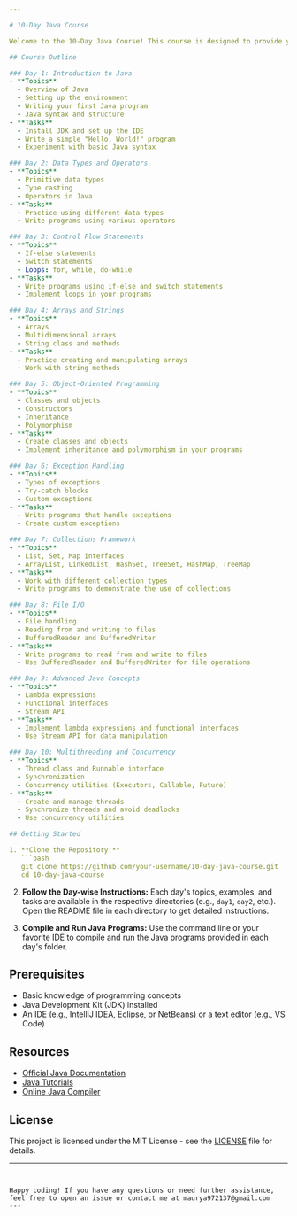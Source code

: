 ```yaml
---

# 10-Day Java Course

Welcome to the 10-Day Java Course! This course is designed to provide you with a solid foundation in Java programming, from basic syntax to advanced concepts like multithreading and concurrency. Each day includes topics, examples, and practical tasks to reinforce your learning.

## Course Outline

### Day 1: Introduction to Java
- **Topics**
  - Overview of Java
  - Setting up the environment
  - Writing your first Java program
  - Java syntax and structure
- **Tasks**
  - Install JDK and set up the IDE
  - Write a simple "Hello, World!" program
  - Experiment with basic Java syntax

### Day 2: Data Types and Operators
- **Topics**
  - Primitive data types
  - Type casting
  - Operators in Java
- **Tasks**
  - Practice using different data types
  - Write programs using various operators

### Day 3: Control Flow Statements
- **Topics**
  - If-else statements
  - Switch statements
  - Loops: for, while, do-while
- **Tasks**
  - Write programs using if-else and switch statements
  - Implement loops in your programs

### Day 4: Arrays and Strings
- **Topics**
  - Arrays
  - Multidimensional arrays
  - String class and methods
- **Tasks**
  - Practice creating and manipulating arrays
  - Work with string methods

### Day 5: Object-Oriented Programming
- **Topics**
  - Classes and objects
  - Constructors
  - Inheritance
  - Polymorphism
- **Tasks**
  - Create classes and objects
  - Implement inheritance and polymorphism in your programs

### Day 6: Exception Handling
- **Topics**
  - Types of exceptions
  - Try-catch blocks
  - Custom exceptions
- **Tasks**
  - Write programs that handle exceptions
  - Create custom exceptions

### Day 7: Collections Framework
- **Topics**
  - List, Set, Map interfaces
  - ArrayList, LinkedList, HashSet, TreeSet, HashMap, TreeMap
- **Tasks**
  - Work with different collection types
  - Write programs to demonstrate the use of collections

### Day 8: File I/O
- **Topics**
  - File handling
  - Reading from and writing to files
  - BufferedReader and BufferedWriter
- **Tasks**
  - Write programs to read from and write to files
  - Use BufferedReader and BufferedWriter for file operations

### Day 9: Advanced Java Concepts
- **Topics**
  - Lambda expressions
  - Functional interfaces
  - Stream API
- **Tasks**
  - Implement lambda expressions and functional interfaces
  - Use Stream API for data manipulation

### Day 10: Multithreading and Concurrency
- **Topics**
  - Thread class and Runnable interface
  - Synchronization
  - Concurrency utilities (Executors, Callable, Future)
- **Tasks**
  - Create and manage threads
  - Synchronize threads and avoid deadlocks
  - Use concurrency utilities

## Getting Started

1. **Clone the Repository:**
   ```bash
   git clone https://github.com/your-username/10-day-java-course.git
   cd 10-day-java-course
   ```

2. **Follow the Day-wise Instructions:**
   Each day's topics, examples, and tasks are available in the respective directories (e.g., `day1`, `day2`, etc.). Open the README file in each directory to get detailed instructions.

3. **Compile and Run Java Programs:**
   Use the command line or your favorite IDE to compile and run the Java programs provided in each day's folder.

## Prerequisites

- Basic knowledge of programming concepts
- Java Development Kit (JDK) installed
- An IDE (e.g., IntelliJ IDEA, Eclipse, or NetBeans) or a text editor (e.g., VS Code)

## Resources

- [Official Java Documentation](https://docs.oracle.com/en/java/)
- [Java Tutorials](https://docs.oracle.com/javase/tutorial/)
- [Online Java Compiler](https://www.jdoodle.com/)

## License

This project is licensed under the MIT License - see the [LICENSE](LICENSE) file for details.

---
```


Happy coding! If you have any questions or need further assistance, feel free to open an issue or contact me at maurya972137@gmail.com
---
